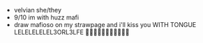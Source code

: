 
  - velvian she/they
  - 9/10 im with huzz mafi
  - draw mafioso on my strawpage and i'll kiss you WITH TONGUE LELELELELEL3ORL3LFE 👅👅👅👅👅👅👅👅👅👅👅
